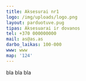 ```yaml
---
title: Aksesurai nr1
logo: /img/uploads/logo.png
layout: parduotuve.pug
tipas: Aksesuarai ir dovanos
tel: +370 000000000
mail: as@as.as
darbo_laikas: 100-000
www: www
map: '124'
---
```

bla bla bla
